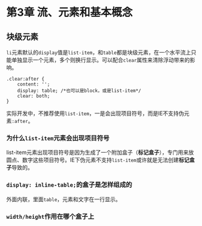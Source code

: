 ﻿# 第3章 流、元素和基本概念 #

## 块级元素 ##

`li`元素默认的`display`值是`list-item`，和`table`都是块级元素，在一个水平流上只能单独显示一个元素，多个则换行显示。可以配合`clear`属性来清除浮动带来的影响。

    .clear:after {
        content: '';
        display: table; /*也可以是block，或是list-item*/
        clear: both;
    }

实际开发中，不推荐使用`list-item`，一是会出现项目符号，而是IE不支持伪元素`:after`。

### 为什么`list-item`元素会出现项目符号 ###

list-item元素出现项目符号是因为生成了一个附加盒子（**标记盒子**），专门用来放圆点、数字这些项目符号。IE下伪元素不支持`list-item`或许就是无法创建**标记盒子**导致的。

### `display: inline-table;`的盒子是怎样组成的 ###

外面内联，里面`table`，元素和文字在一行显示。

### `width/height`作用在哪个盒子上 ###

